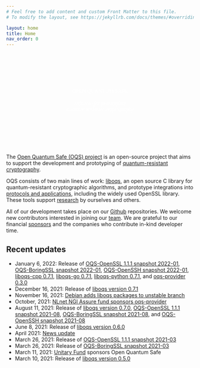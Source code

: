 ```yaml
---
# Feel free to add content and custom Front Matter to this file.
# To modify the layout, see https://jekyllrb.com/docs/themes/#overriding-theme-defaults

layout: home
title: Home
nav_order: 0
---
```


<div style="background-image: url('{{site.baseurl}}/img/header-bg.jpg'); background-size: cover; color: white; text-align: center; padding-top: 6rem; padding-bottom: 6rem;">
<div class="fs-10 fw-700" style="color: white; font-family: 'Montserrat'; text-transform: uppercase;">Open Quantum Safe</div>
<br />
<div class="fs-6" style="color: white; font-family: 'Droid Serif';"><i>software for prototyping <br> quantum-resistant cryptography</i></div>
</div>

The [Open Quantum Safe (OQS) project](about) is an open-source project that aims to support the development and prototyping of [quantum-resistant cryptography](post-quantum-crypto).

OQS consists of two main lines of work: [liboqs](liboqs), an open source C library for quantum-resistant cryptographic algorithms, and prototype integrations into [protocols and applications](applications), including the widely used OpenSSL library.  These tools support [research](research) by ourselves and others.

All of our development takes place on our [Github](https://github.com/open-quantum-safe) repositories.  We welcome new contributors interested in joining our [team](team).  We are grateful to our financial [sponsors](sponsors) and the companies who contribute in-kind developer time.

## Recent updates

- January 6, 2022: Release of [OQS-OpenSSL 1.1.1 snapshot 2022-01](https://github.com/open-quantum-safe/openssl/releases/tag/OQS-OpenSSL_1_1_1-stable-snapshot-2022-01), [OQS-BoringSSL snapshot 2022-01](https://github.com/open-quantum-safe/boringssl/releases/tag/OQS-BoringSSL-snapshot-2022-01), [OQS-OpenSSH snapshot 2022-01](https://github.com/open-quantum-safe/openssh/releases/tag/OQS-OpenSSH-snapshot-2022-01), [liboqs-cpp 0.7.1](https://github.com/open-quantum-safe/liboqs-cpp/releases/tag/0.7.1), [liboqs-go 0.7.1](https://github.com/open-quantum-safe/liboqs-go/releases/tag/0.7.1), [liboqs-python 0.7.1](https://github.com/open-quantum-safe/liboqs-python/releases/tag/0.7.1), and [oqs-provider 0.3.0](https://github.com/open-quantum-safe/oqs-provider/releases/tag/0.3.0)
- December 16, 2021: Release of [liboqs version 0.7.1](https://github.com/open-quantum-safe/liboqs/releases/tag/0.7.1)
- November 16, 2021: [Debian adds liboqs packages to unstable branch](https://tracker.debian.org/pkg/liboqs)
- October, 2021: [NLnet NGI Assure fund sponsors oqs-provider](https://nlnet.nl/project/oqsprovider/)
- August 11, 2021: Release of [liboqs version 0.7.0](https://github.com/open-quantum-safe/liboqs/releases/tag/0.7.0), [OQS-OpenSSL 1.1.1 snapshot 2021-08](https://github.com/open-quantum-safe/openssl/releases/tag/OQS-OpenSSL_1_1_1-stable-snapshot-2021-08), [OQS-BoringSSL snapshot 2021-08](https://github.com/open-quantum-safe/boringssl/releases/tag/OQS-BoringSSL-snapshot-2021-08), and [OQS-OpenSSH snapshot 2021-08](https://github.com/open-quantum-safe/openssh/releases/tag/OQS-OpenSSH-snapshot-2021-08)
- June 8, 2021: Release of [liboqs version 0.6.0](https://github.com/open-quantum-safe/liboqs/releases/tag/0.6.0)
- April 2021: [News update](news/update-april-2021)
- March 26, 2021: Release of [OQS-OpenSSL 1.1.1 snapshot 2021-03](https://github.com/open-quantum-safe/openssl/releases/tag/OQS-OpenSSL_1_1_1-stable-snapshot-2021-03)
- March 26, 2021: Release of [OQS-BoringSSL snapshot 2021-03](https://github.com/open-quantum-safe/boringssl/releases/tag/OQS-BoringSSL-snapshot-2021-03)
- March 11, 2021: [Unitary Fund](https://unitary.fund) sponsors Open Quantum Safe
- March 10, 2021: Release of [liboqs version 0.5.0](https://github.com/open-quantum-safe/liboqs/releases/tag/0.5.0)
